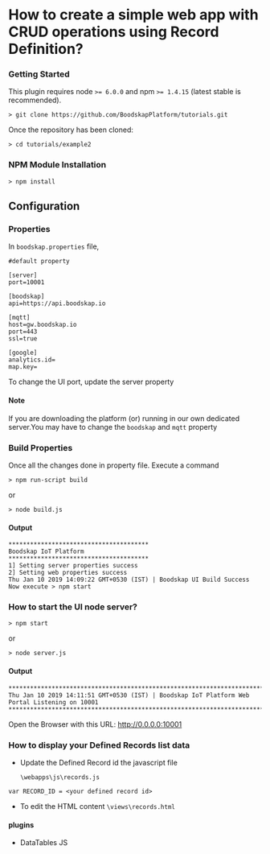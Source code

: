 # How to create a simple web app with CRUD operations using Record Definition?

### Getting Started
This plugin requires node `>= 6.0.0` and npm `>= 1.4.15` (latest stable is recommended).

```shell
> git clone https://github.com/BoodskapPlatform/tutorials.git
```

Once the repository has been cloned:
```shell
> cd tutorials/example2
```

### NPM Module Installation

```shell
> npm install
```

## Configuration

### Properties
In `boodskap.properties` file,
```shell
#default property

[server]
port=10001

[boodskap]
api=https://api.boodskap.io

[mqtt]
host=gw.boodskap.io
port=443
ssl=true

[google]
analytics.id=
map.key=
```
To change the UI port, update the server property

#### Note
If you are downloading the platform (or) running in our own dedicated server.You may have to change the `boodskap` and `mqtt` property

### Build Properties
Once all the changes done in property file. Execute a command
```shell
> npm run-script build
```
or
```shell
> node build.js
```
#### Output

```shell
***************************************
Boodskap IoT Platform
***************************************
1] Setting server properties success
2] Setting web properties success
Thu Jan 10 2019 14:09:22 GMT+0530 (IST) | Boodskap UI Build Success
Now execute > npm start
```

### How to start the UI node server?

```shell
> npm start
```
or
```shell
> node server.js
```
#### Output

```shell
************************************************************************************
Thu Jan 10 2019 14:11:51 GMT+0530 (IST) | Boodskap IoT Platform Web Portal Listening on 10001
************************************************************************************
```
Open the Browser with this URL: http://0.0.0.0:10001


### How to display your Defined Records list data


- Update the Defined Record id the javascript file

    `\webapps\js\records.js`


```shell
var RECORD_ID = <your defined record id>
```
- To edit the HTML content
    `\views\records.html`

#### plugins
- DataTables JS